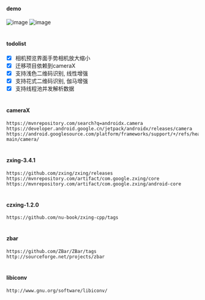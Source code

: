 #
#### demo

![image](https://github.com/153437803/moudle_zxing/blob/master/image20210513162026.gif )
![image](https://github.com/153437803/moudle_zxing/blob/master/image20210513162824.gif )

#
#### todolist
- [x] 相机预览界面手势相机放大缩小
- [x] 迁移项目依赖到cameraX
- [x] 支持浅色二维码识别, 线性增强
- [x] 支持花式二维码识别, 伽马增强
- [x] 支持线程池并发解析数据

#
#### cameraX
```
https://mvnrepository.com/search?q=androidx.camera
https://developer.android.google.cn/jetpack/androidx/releases/camera
https://android.googlesource.com/platform/frameworks/support/+/refs/heads/androidx-main/camera/
```

#
#### zxing-3.4.1
```
https://github.com/zxing/zxing/releases
https://mvnrepository.com/artifact/com.google.zxing/core
https://mvnrepository.com/artifact/com.google.zxing/android-core
```

#
#### czxing-1.2.0
```
https://github.com/nu-book/zxing-cpp/tags
```

#
#### zbar
```
https://github.com/ZBar/ZBar/tags
http://sourceforge.net/projects/zbar
```

#
#### libiconv
```
http://www.gnu.org/software/libiconv/
```